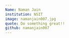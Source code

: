 ```yaml
---
Name: Naman Jain
institution: NSIT
image: namanjain007.jpg
quote: Do something great!!
github: namanjain007
---
```

